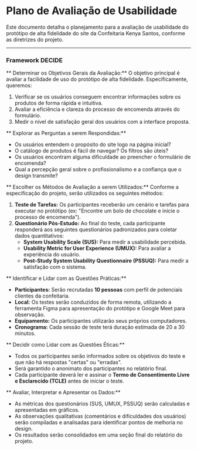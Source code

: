 # Plano de Avaliação de Usabilidade

Este documento detalha o planejamento para a avaliação de usabilidade do protótipo de alta fidelidade do site da Confeitaria Kenya Santos, conforme as diretrizes do projeto.

---

### Framework DECIDE

** Determinar os Objetivos Gerais da Avaliação:**
O objetivo principal é avaliar a facilidade de uso do protótipo de alta fidelidade. Especificamente, queremos:
1.  Verificar se os usuários conseguem encontrar informações sobre os produtos de forma rápida e intuitiva.
2.  Avaliar a eficiência e clareza do processo de encomenda através do formulário.
3.  Medir o nível de satisfação geral dos usuários com a interface proposta.

** Explorar as Perguntas a serem Respondidas:**
* Os usuários entendem o propósito do site logo na página inicial?
* O catálogo de produtos é fácil de navegar? Os filtros são úteis?
* Os usuários encontram alguma dificuldade ao preencher o formulário de encomenda?
* Qual a percepção geral sobre o profissionalismo e a confiança que o design transmite?

** Escolher os Métodos de Avaliação a serem Utilizados:**
Conforme a especificação do projeto, serão utilizados os seguintes métodos:
1.  **Teste de Tarefas:** Os participantes receberão um cenário e tarefas para executar no protótipo (ex: "Encontre um bolo de chocolate e inicie o processo de encomenda").
2.  **Questionário Pós-Estudo:** Ao final do teste, cada participante responderá aos seguintes questionários padronizados para coletar dados quantitativos:
    * **System Usability Scale (SUS):** Para medir a usabilidade percebida.
    * **Usability Metric for User Experience (UMUX):** Para avaliar a experiência do usuário.
    * **Post-Study System Usability Questionnaire (PSSUQ):** Para medir a satisfação com o sistema.

** Identificar e Lidar com as Questões Práticas:**
* **Participantes:** Serão recrutadas **10 pessoas**  com perfil de potenciais clientes da confeitaria.
* **Local:** Os testes serão conduzidos de forma remota, utilizando a ferramenta Figma para apresentação do protótipo e Google Meet para observação.
* **Equipamento:** Os participantes utilizarão seus próprios computadores.
* **Cronograma:** Cada sessão de teste terá duração estimada de 20 a 30 minutos.

** Decidir como Lidar com as Questões Éticas:**
* Todos os participantes serão informados sobre os objetivos do teste e que não há respostas "certas" ou "erradas".
* Será garantido o anonimato dos participantes no relatório final.
* Cada participante deverá ler e assinar o **Termo de Consentimento Livre e Esclarecido (TCLE)** antes de iniciar o teste. 

** Avaliar, Interpretar e Apresentar os Dados:**
* As métricas dos questionários (SUS, UMUX, PSSUQ) serão calculadas e apresentadas em gráficos.
* As observações qualitativas (comentários e dificuldades dos usuários) serão compiladas e analisadas para identificar pontos de melhoria no design.
* Os resultados serão consolidados em uma seção final do relatório do projeto.

